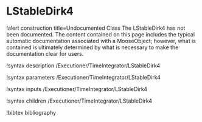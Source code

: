 <!-- MOOSE Documentation Stub: Remove this when content is added. -->

# LStableDirk4

!alert construction title=Undocumented Class
The LStableDirk4 has not been documented. The content contained on this page includes the
typical automatic documentation associated with a MooseObject; however, what is contained is
ultimately determined by what is necessary to make the documentation clear for users.

!syntax description /Executioner/TimeIntegrator/LStableDirk4

!syntax parameters /Executioner/TimeIntegrator/LStableDirk4

!syntax inputs /Executioner/TimeIntegrator/LStableDirk4

!syntax children /Executioner/TimeIntegrator/LStableDirk4

!bibtex bibliography
